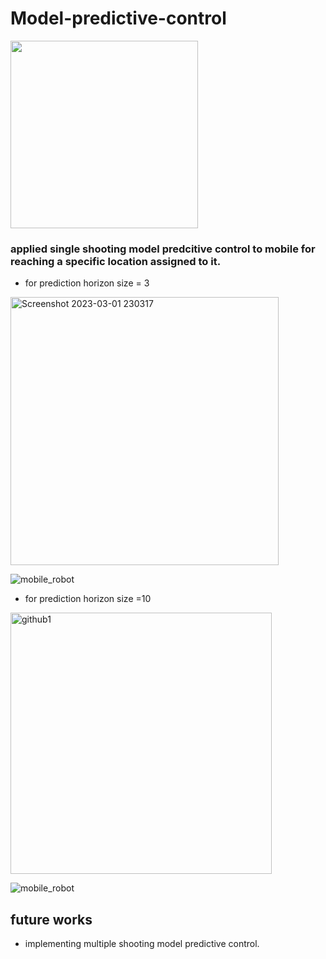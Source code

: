 # Model-predictive-control

<img src=https://user-images.githubusercontent.com/92177410/179190575-76635489-c59f-4792-ba78-549562eda6fa.png width="300" height="300">


### applied single shooting model predcitive control to mobile for reaching a specific location assigned to it.
- for prediction horizon size = 3


<img width="429" alt="Screenshot 2023-03-01 230317" src="https://user-images.githubusercontent.com/92177410/222219724-c397320f-6d5a-4e5f-b8ed-a6577606b8e5.png">

 ![mobile_robot](https://user-images.githubusercontent.com/92177410/222218746-0033de69-6a81-423a-94c7-8b36a268559d.gif)
 
- for prediction horizon size =10
 <img width="418" alt="github1" src="https://user-images.githubusercontent.com/92177410/222218861-bb4d6a44-5407-42f5-9797-8cae66e775d4.png">


 ![mobile_robot](https://user-images.githubusercontent.com/92177410/222220648-c38eef31-d71c-46b1-9e17-3d74fa1d92cb.gif)


## future works
- implementing multiple shooting model predictive control.

